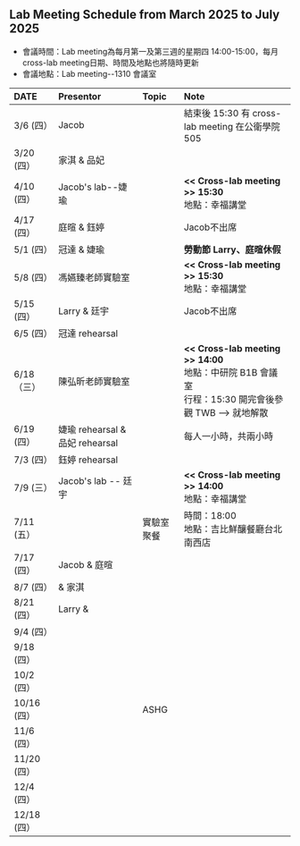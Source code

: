 ## Lab Meeting Schedule from March 2025 to July 2025  
- 會議時間：Lab meeting為每月第一及第三週的星期四 14:00-15:00，每月cross-lab meeting日期、時間及地點也將隨時更新  
- 會議地點：Lab meeting--1310 會議室  

| DATE  | Presentor    | Topic   | Note                                         |
|:------|:------------|:------|:---------------------------------------------|
| 3/6 (四）  | Jacob       |       | 結束後 15:30 有 cross-lab meeting 在公衛學院 505 |
| 3/20 (四） | 家淇 & 品妃  |       |                                             |
| 4/10 (四） | Jacob's lab--婕瑜 |        | **<< Cross-lab meeting >> 15:30** <br>地點：幸福講堂     |
| 4/17 (四） | 庭暄 & 鈺婷  |       | Jacob不出席                                 |
| 5/1  (四） | 冠達 & 婕瑜  |       | **勞動節 Larry、庭暄休假**                 |
| 5/8 (四）  | 馮嬿臻老師實驗室 |        | **<< Cross-lab meeting >> 15:30** <br>地點：幸福講堂  |
| 5/15 (四） | Larry & 廷宇  |       | Jacob不出席                                 |
| 6/5 (四）  | 冠達 rehearsal |                                                  |
| 6/18 （三）  | 陳弘昕老師實驗室 |  | **<< Cross-lab meeting >> 14:00**  <br>地點：中研院 B1B 會議室  <br>行程：15:30 開完會後參觀 TWB --> 就地解散 |
| 6/19 (四） | 婕瑜 rehearsal & 品妃 rehearsal | | 每人一小時，共兩小時                                                 |
| 7/3 (四）  | 鈺婷 rehearsal |                                                  |
| 7/9 (三） | Jacob's lab --  廷宇 |       | **<< Cross-lab meeting >> 14:00** <br>地點：幸福講堂    |
| 7/11 (五） |  |   實驗室聚餐  | 時間：18:00 <br>地點：吉比鮮釀餐廳台北南西店                                                |
| 7/17 (四）  | Jacob & 庭暄 |       |                                             |
| 8/7 (四） |  & 家淇  |       |                                             |
| 8/21 (四）  | Larry &  |       |                                             |
| 9/4 (四） |         |       |                                             |
| 9/18 (四） |         |       |                                             |
| 10/2 (四） |         |       |                                             |
| 10/16 (四） |       |  ASHG    |                                             |
| 11/6 (四） |         |       |                                             |
| 11/20 (四） |         |       |                                             |
| 12/4 (四） |         |       |                                             |
| 12/18 (四） |         |       |                                             |

